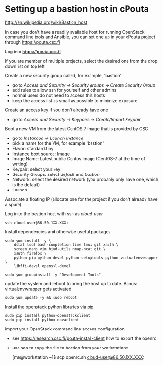 # Setting up a bastion host in cPouta

http://en.wikipedia.org/wiki/Bastion_host

In case you don't have a readily available host for running OpenStack command line tools and Ansible,
you can set one up in your cPouta project through https://pouta.csc.fi

Log into https://pouta.csc.fi

If you are member of multiple projects, select the desired one from the drop down list on top left

Create a new security group called, for example, 'bastion'

  - go to *Access and Security -> Security groups -> Create Security Group*
  - add rules to allow ssh for yourself and other admins
  - normal users do not need to access this hosts
  - keep the access list as small as possible to minimize exposure

Create an access key if you don't already have one

  - go to *Access and Security -> Keypairs -> Create/Import Keypair*

Boot a new VM from the latest CentOS 7 image that is provided by CSC

  - go to *Instances -> Launch Instance*
  - pick a name for the VM, for example 'bastion'
  - Flavor: standard.tiny
  - Instance boot source: Image
  - Image Name: Latest public Centos image (CentOS-7 at the time of writing)
  - Keypair: select your key
  - Security Groups: select *default* and *bastion*
  - Network: select the desired network (you probably only have one, which is the default)
  - Launch

Associate a floating IP (allocate one for the project if you don't already have a spare)

Log in to the bastion host with ssh as *cloud-user*

    ssh cloud-user@86.50.1XX.XXX:

Install dependencies and otherwise useful packages

    sudo yum install -y \
        dstat lsof bash-completion time tmux git xauth \
        screen nano vim bind-utils nmap-ncat git \
        xauth firefox \
        python-pip python-devel python-setuptools python-virtualenvwrapper \
        libffi-devel openssl-devel

    sudo yum groupinstall -y "Development Tools"

update the system and reboot to bring the host up to date. Bonus: virtualenvwrapper gets activated

    sudo yum update -y && sudo reboot

Install the openstack python libraries via pip

    sudo pip install python-openstackclient
    sudo pip install python-novaclient

import your OpenStack command line access configuration


  - see https://research.csc.fi/pouta-install-client how to export the openrc
  - use scp to copy the file to bastion from your workstation::

    [me@workstation ~]$ scp openrc.sh cloud-user@86.50.1XX.XXX:
